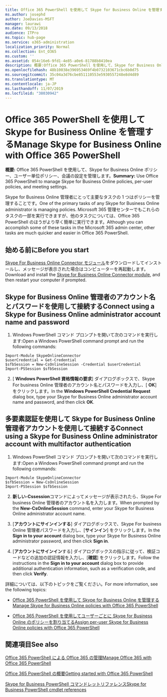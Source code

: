 ```yaml
---
title: Office 365 PowerShell を使用して Skype for Business Online を管理する
ms.author: josephd
author: JoeDavies-MSFT
manager: laurawi
ms.date: 09/13/2018
audience: ITPro
ms.topic: hub-page
ms.service: o365-administration
localization_priority: Normal
ms.collection: Ent_O365
ms.custom: ''
ms.assetid: 054c16e6-9fd1-4e85-a0e6-81788b8410ea
description: 概要:Office 365 PowerShell を使用して、Skype for Business Online ポリシー、ユーザー単位ポリシー、会議の設定を管理します。
ms.openlocfilehash: 48b10038e396953469f4b0732103671cbc6b0d75
ms.sourcegitcommit: 35c04a3d76cbe851110553e5930557248e8d4d89
ms.translationtype: MT
ms.contentlocale: ja-JP
ms.lasthandoff: 11/07/2019
ms.locfileid: "38030942"
---
```

# <a name="manage-skype-for-business-online-with-office-365-powershell"></a><span data-ttu-id="1230a-103">Office 365 PowerShell を使用して Skype for Business Online を管理する</span><span class="sxs-lookup"><span data-stu-id="1230a-103">Manage Skype for Business Online with Office 365 PowerShell</span></span>

 <span data-ttu-id="1230a-104">**概要:** Office 365 PowerShell を使用して、Skype for Business Online ポリシー、ユーザー単位ポリシー、会議の設定を管理します。</span><span class="sxs-lookup"><span data-stu-id="1230a-104">**Summary:** Use Office 365 PowerShell to manage Skype for Business Online policies, per-user policies, and meeting settings.</span></span>
  
<span data-ttu-id="1230a-105">Skype for Business Online 管理者にとって主要なタスクの 1 つはポリシーを管理することです。</span><span class="sxs-lookup"><span data-stu-id="1230a-105">One of the primary tasks of any Skype for Business Online administrator is managing policies.</span></span> <span data-ttu-id="1230a-106">Microsoft 365 管理センターでもこれらのタスクの一部を実行できますが、他のタスクについては、Office 365 PowerShell のほうがより早く簡単に実行できます。</span><span class="sxs-lookup"><span data-stu-id="1230a-106">Although you can accomplish some of these tasks in the Microsoft 365 admin center, other tasks are much quicker and easier in Office 365 PowerShell.</span></span> 

## <a name="before-you-start"></a><span data-ttu-id="1230a-107">始める前に</span><span class="sxs-lookup"><span data-stu-id="1230a-107">Before you start</span></span>

<span data-ttu-id="1230a-108">[Skype For Business Online Connector モジュール](https://www.microsoft.com/download/details.aspx?id=39366)をダウンロードしてインストールし、メッセージが表示された場合はコンピューターを再起動します。</span><span class="sxs-lookup"><span data-stu-id="1230a-108">Download and install the [Skype for Business Online Connector module](https://www.microsoft.com/download/details.aspx?id=39366), and then restart your computer if prompted.</span></span>


## <a name="connect-using-a-skype-for-business-online-administrator-account-name-and-password"></a><span data-ttu-id="1230a-109">Skype for Business Online 管理者のアカウント名とパスワードを使用して接続する</span><span class="sxs-lookup"><span data-stu-id="1230a-109">Connect using a Skype for Business Online administrator account name and password</span></span>

1. <span data-ttu-id="1230a-110">Windows PowerShell コマンド プロンプトを開いて次のコマンドを実行します:</span><span class="sxs-lookup"><span data-stu-id="1230a-110">Open a Windows PowerShell command prompt and run the following commands:</span></span> 
    
  ```
  Import-Module SkypeOnlineConnector
  $userCredential = Get-Credential
  $sfbSession = New-CsOnlineSession -Credential $userCredential
  Import-PSSession $sfbSession
  ```

2. <span data-ttu-id="1230a-111">[ **Windows PowerShell 資格情報の要求**] ダイアログボックスで、Skype For business Online 管理者のアカウント名とパスワードを入力し、[ **OK**] をクリックします。</span><span class="sxs-lookup"><span data-stu-id="1230a-111">In the **Windows PowerShell Credential Request** dialog box, type your Skype for Business Online administrator account name and password, and then click **OK**.</span></span>


## <a name="connect-using-a-skype-for-business-online-administrator-account-with-multifactor-authentication"></a><span data-ttu-id="1230a-112">多要素認証を使用して Skype for Business Online 管理者アカウントを使用して接続する</span><span class="sxs-lookup"><span data-stu-id="1230a-112">Connect using a Skype for Business Online administrator account with multifactor authentication</span></span>

1. <span data-ttu-id="1230a-113">Windows PowerShell コマンド プロンプトを開いて次のコマンドを実行します:</span><span class="sxs-lookup"><span data-stu-id="1230a-113">Open a Windows PowerShell command prompt and run the following commands:</span></span>

  ```
  Import-Module SkypeOnlineConnector
  $sfbSession = New-CsOnlineSession
  Import-PSSession $sfbSession
  ```

2. <span data-ttu-id="1230a-114">**新しい-Cssession**コマンドによってメッセージが表示されたら、Skype For business Online 管理者のアカウント名を入力します。</span><span class="sxs-lookup"><span data-stu-id="1230a-114">When prompted by the **New-CsOnlineSession** command, enter your Skype for Business Online administrator account name.</span></span>

3. <span data-ttu-id="1230a-115">[**アカウントにサインインする**] ダイアログボックスで、Skype For business Online 管理者パスワードを入力し、[**サインイン**] をクリックします。</span><span class="sxs-lookup"><span data-stu-id="1230a-115">In the **Sign in to your account** dialog box, type your Skype for Business Online administrator password, and then click **Sign in**.</span></span>

4. <span data-ttu-id="1230a-116">[**アカウントにサインイン**する] ダイアログボックスの指示に従って、検証コードなどの追加の認証情報を入力し、[**確認**] をクリックします。</span><span class="sxs-lookup"><span data-stu-id="1230a-116">Follow the instructions in the **Sign in to your account** dialog box to provide additional authentication information, such as a verification code, and then click **Verify**.</span></span>

<span data-ttu-id="1230a-117">詳細については、以下のトピックをご覧ください。</span><span class="sxs-lookup"><span data-stu-id="1230a-117">For more information, see the following topics:</span></span>
  
- [<span data-ttu-id="1230a-118">Office 365 PowerShell を使用して Skype for Business Online を管理する</span><span class="sxs-lookup"><span data-stu-id="1230a-118">Manage Skype for Business Online policies with Office 365 PowerShell</span></span>](manage-skype-for-business-online-policies-with-office-365-powershell.md)
    
- [<span data-ttu-id="1230a-119">Office 365 PowerShell を使用してユーザーごとに Skype for Business Online のポリシーを割り当てる</span><span class="sxs-lookup"><span data-stu-id="1230a-119">Assign per-user Skype for Business Online policies with Office 365 PowerShell</span></span>](assign-per-user-skype-for-business-online-policies-with-office-365-powershell.md)
    
## <a name="see-also"></a><span data-ttu-id="1230a-120">関連項目</span><span class="sxs-lookup"><span data-stu-id="1230a-120">See also</span></span>

[<span data-ttu-id="1230a-121">Office 365 PowerShell による Office 365 の管理</span><span class="sxs-lookup"><span data-stu-id="1230a-121">Manage Office 365 with Office 365 PowerShell</span></span>](manage-office-365-with-office-365-powershell.md)
  
[<span data-ttu-id="1230a-122">Office 365 PowerShell の概要</span><span class="sxs-lookup"><span data-stu-id="1230a-122">Getting started with Office 365 PowerShell</span></span>](getting-started-with-office-365-powershell.md)

[<span data-ttu-id="1230a-123">Skype for Business PowerShell コマンドレットリファレンス</span><span class="sxs-lookup"><span data-stu-id="1230a-123">Skype for Business PowerShell cmdlet references</span></span>](https://docs.microsoft.com/powershell/module/skype/?view=skype-ps)

